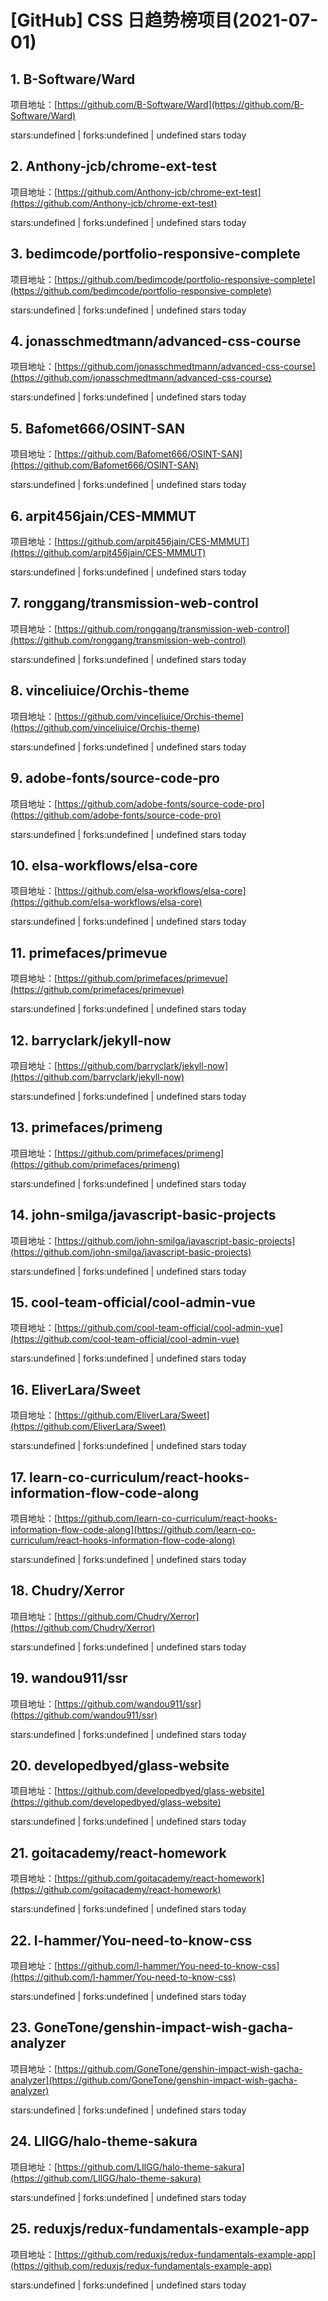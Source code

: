 # [GitHub] CSS 日趋势榜项目(2021-07-01)

## 1. B-Software/Ward 

项目地址：[https://github.com/B-Software/Ward](https://github.com/B-Software/Ward)

stars:undefined | forks:undefined | undefined stars today 



## 2. Anthony-jcb/chrome-ext-test 

项目地址：[https://github.com/Anthony-jcb/chrome-ext-test](https://github.com/Anthony-jcb/chrome-ext-test)

stars:undefined | forks:undefined | undefined stars today 



## 3. bedimcode/portfolio-responsive-complete 

项目地址：[https://github.com/bedimcode/portfolio-responsive-complete](https://github.com/bedimcode/portfolio-responsive-complete)

stars:undefined | forks:undefined | undefined stars today 



## 4. jonasschmedtmann/advanced-css-course 

项目地址：[https://github.com/jonasschmedtmann/advanced-css-course](https://github.com/jonasschmedtmann/advanced-css-course)

stars:undefined | forks:undefined | undefined stars today 



## 5. Bafomet666/OSINT-SAN 

项目地址：[https://github.com/Bafomet666/OSINT-SAN](https://github.com/Bafomet666/OSINT-SAN)

stars:undefined | forks:undefined | undefined stars today 



## 6. arpit456jain/CES-MMMUT 

项目地址：[https://github.com/arpit456jain/CES-MMMUT](https://github.com/arpit456jain/CES-MMMUT)

stars:undefined | forks:undefined | undefined stars today 



## 7. ronggang/transmission-web-control 

项目地址：[https://github.com/ronggang/transmission-web-control](https://github.com/ronggang/transmission-web-control)

stars:undefined | forks:undefined | undefined stars today 



## 8. vinceliuice/Orchis-theme 

项目地址：[https://github.com/vinceliuice/Orchis-theme](https://github.com/vinceliuice/Orchis-theme)

stars:undefined | forks:undefined | undefined stars today 



## 9. adobe-fonts/source-code-pro 

项目地址：[https://github.com/adobe-fonts/source-code-pro](https://github.com/adobe-fonts/source-code-pro)

stars:undefined | forks:undefined | undefined stars today 



## 10. elsa-workflows/elsa-core 

项目地址：[https://github.com/elsa-workflows/elsa-core](https://github.com/elsa-workflows/elsa-core)

stars:undefined | forks:undefined | undefined stars today 



## 11. primefaces/primevue 

项目地址：[https://github.com/primefaces/primevue](https://github.com/primefaces/primevue)

stars:undefined | forks:undefined | undefined stars today 



## 12. barryclark/jekyll-now 

项目地址：[https://github.com/barryclark/jekyll-now](https://github.com/barryclark/jekyll-now)

stars:undefined | forks:undefined | undefined stars today 



## 13. primefaces/primeng 

项目地址：[https://github.com/primefaces/primeng](https://github.com/primefaces/primeng)

stars:undefined | forks:undefined | undefined stars today 



## 14. john-smilga/javascript-basic-projects 

项目地址：[https://github.com/john-smilga/javascript-basic-projects](https://github.com/john-smilga/javascript-basic-projects)

stars:undefined | forks:undefined | undefined stars today 



## 15. cool-team-official/cool-admin-vue 

项目地址：[https://github.com/cool-team-official/cool-admin-vue](https://github.com/cool-team-official/cool-admin-vue)

stars:undefined | forks:undefined | undefined stars today 



## 16. EliverLara/Sweet 

项目地址：[https://github.com/EliverLara/Sweet](https://github.com/EliverLara/Sweet)

stars:undefined | forks:undefined | undefined stars today 



## 17. learn-co-curriculum/react-hooks-information-flow-code-along 

项目地址：[https://github.com/learn-co-curriculum/react-hooks-information-flow-code-along](https://github.com/learn-co-curriculum/react-hooks-information-flow-code-along)

stars:undefined | forks:undefined | undefined stars today 



## 18. Chudry/Xerror 

项目地址：[https://github.com/Chudry/Xerror](https://github.com/Chudry/Xerror)

stars:undefined | forks:undefined | undefined stars today 



## 19. wandou911/ssr 

项目地址：[https://github.com/wandou911/ssr](https://github.com/wandou911/ssr)

stars:undefined | forks:undefined | undefined stars today 



## 20. developedbyed/glass-website 

项目地址：[https://github.com/developedbyed/glass-website](https://github.com/developedbyed/glass-website)

stars:undefined | forks:undefined | undefined stars today 



## 21. goitacademy/react-homework 

项目地址：[https://github.com/goitacademy/react-homework](https://github.com/goitacademy/react-homework)

stars:undefined | forks:undefined | undefined stars today 



## 22. l-hammer/You-need-to-know-css 

项目地址：[https://github.com/l-hammer/You-need-to-know-css](https://github.com/l-hammer/You-need-to-know-css)

stars:undefined | forks:undefined | undefined stars today 



## 23. GoneTone/genshin-impact-wish-gacha-analyzer 

项目地址：[https://github.com/GoneTone/genshin-impact-wish-gacha-analyzer](https://github.com/GoneTone/genshin-impact-wish-gacha-analyzer)

stars:undefined | forks:undefined | undefined stars today 



## 24. LIlGG/halo-theme-sakura 

项目地址：[https://github.com/LIlGG/halo-theme-sakura](https://github.com/LIlGG/halo-theme-sakura)

stars:undefined | forks:undefined | undefined stars today 



## 25. reduxjs/redux-fundamentals-example-app 

项目地址：[https://github.com/reduxjs/redux-fundamentals-example-app](https://github.com/reduxjs/redux-fundamentals-example-app)

stars:undefined | forks:undefined | undefined stars today 



